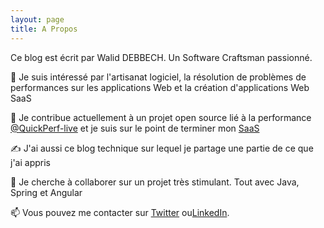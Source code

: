 ```yaml
---
layout: page
title: A Propos
---
```


Ce blog est écrit par Walid DEBBECH. Un Software Craftsman passionné.

👀 Je suis intéressé par l'artisanat logiciel, la résolution de problèmes de performances sur les applications Web et la création d'applications Web SaaS

🌱 Je contribue actuellement à un projet open source lié à la performance [@QuickPerf-live](https://github.com/quick-perf/quickperf-live)  et je suis sur le point de terminer mon [SaaS](https://app.skillometrics.com)

✍️ J'ai aussi ce blog technique sur lequel je partage une partie de ce que j'ai appris

💞️ Je cherche à collaborer sur un projet très stimulant. Tout avec Java, Spring et Angular

📫 Vous pouvez me contacter sur [Twitter](https://twitter.com/DebbechWalid?t=S--z2xJ4kxRZW9HaDGjspw&s=09) ou[LinkedIn](https://www.linkedin.com/in/walid-debbech-902b74172).
